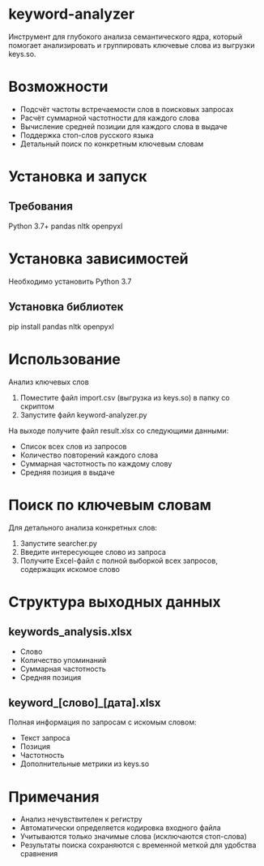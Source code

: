 # keyword-analyzer
Инструмент для глубокого анализа семантического ядра, который помогает анализировать и группировать ключевые слова из выгрузки keys.so.

# Возможности
- Подсчёт частоты встречаемости слов в поисковых запросах
- Расчёт суммарной частотности для каждого слова
- Вычисление средней позиции для каждого слова в выдаче
- Поддержка стоп-слов русского языка
- Детальный поиск по конкретным ключевым словам

# Установка и запуск
## Требования
Python 3.7+
pandas
nltk
openpyxl

# Установка зависимостей

Необходимо установить Python 3.7

## Установка библиотек
pip install pandas nltk openpyxl

# Использование
Анализ ключевых слов
1. Поместите файл import.csv (выгрузка из keys.so) в папку со скриптом
2. Запустите файл keyword-analyzer.py

На выходе получите файл result.xlsx со следующими данными:
- Список всех слов из запросов
- Количество повторений каждого слова
- Суммарная частотность по каждому слову
- Средняя позиция в выдаче

# Поиск по ключевым словам
Для детального анализа конкретных слов:

1. Запустите searcher.py
2. Введите интересующее слово из запроса
3. Получите Excel-файл с полной выборкой всех запросов, содержащих искомое слово

# Структура выходных данных
## keywords_analysis.xlsx
- Слово
- Количество упоминаний
- Суммарная частотность
- Средняя позиция

## keyword_[слово]_[дата].xlsx
Полная информация по запросам с искомым словом:

- Текст запроса
- Позиция
- Частотность
- Дополнительные метрики из keys.so
  
# Примечания

- Анализ нечувствителен к регистру
- Автоматически определяется кодировка входного файла
- Учитываются только значимые слова (исключаются стоп-слова)
- Результаты поиска сохраняются с временной меткой для удобства сравнения
